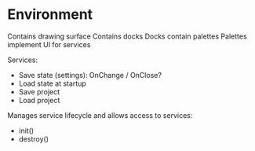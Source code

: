 Environment
===========

Contains drawing surface
Contains docks
Docks contain palettes
Palettes implement UI for services

Services:
* Save state (settings): OnChange / OnClose?
* Load state at startup
* Save project
* Load project

Manages service lifecycle and allows access to services:
* init()
* destroy()

